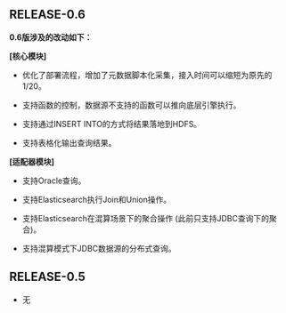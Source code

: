 ## **RELEASE-0.6**
**0.6版涉及的改动如下：**

**[核心模块]**

- 优化了部署流程，增加了元数据脚本化采集，接入时间可以缩短为原先的1/20。

- 支持函数的控制，数据源不支持的函数可以推向底层引擎执行。

- 支持通过INSERT INTO的方式将结果落地到HDFS。

- 支持表格化输出查询结果。

**[适配器模块]**

- 支持Oracle查询。

- 支持Elasticsearch执行Join和Union操作。

- 支持Elasticsearch在混算场景下的聚合操作 (此前只支持JDBC查询下的聚合)。

- 支持混算模式下JDBC数据源的分布式查询。

## **RELEASE-0.5**
- 无